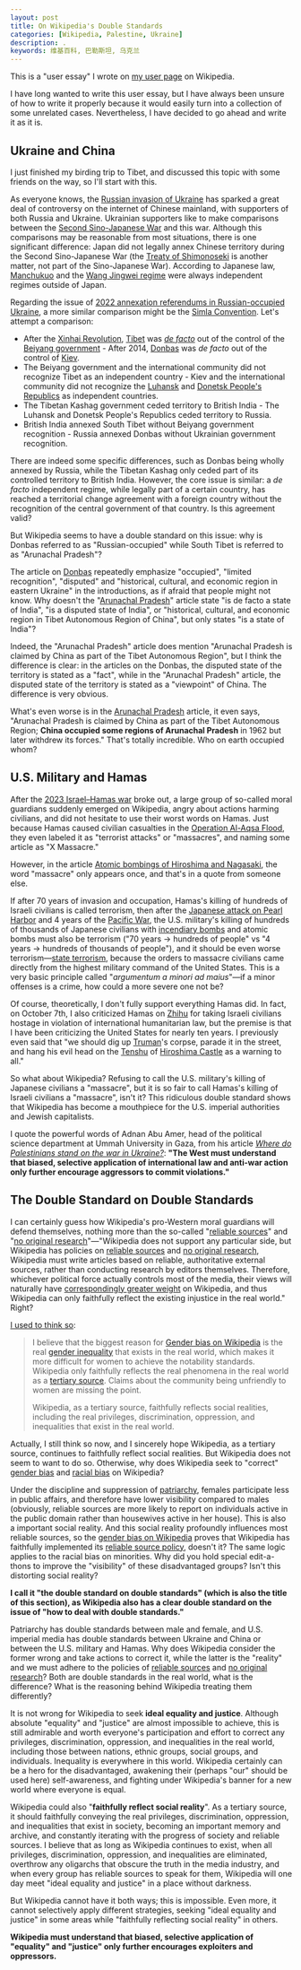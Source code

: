 ```yaml
---
layout: post
title: On Wikipedia's Double Standards
categories: [Wikipedia, Palestine, Ukraine]
description: .
keywords: 维基百科, 巴勒斯坦, 乌克兰
---
```


This is a "user essay" I wrote on [my user page](https://en.wikipedia.org/wiki/User:Interaccoonale/On_Wikipedia's_Double_Standards) on Wikipedia.

I have long wanted to write this user essay, but I have always been unsure of how to write it properly because it would easily turn into a collection of some unrelated cases. Nevertheless, I have decided to go ahead and write it as it is.

## Ukraine and China

I just finished my birding trip to Tibet, and discussed this topic with some friends on the way, so I'll start with this.

As everyone knows, the [Russian invasion of Ukraine](https://en.wikipedia.org/wiki/Russian_invasion_of_Ukraine "Russian invasion of Ukraine") has sparked a great deal of controversy on the internet of Chinese mainland, with supporters of both Russia and Ukraine. Ukrainian supporters like to make comparisons between the [Second Sino-Japanese War](https://en.wikipedia.org/wiki/Second_Sino-Japanese_War "Second Sino-Japanese War") and this war. Although this comparisons may be reasonable from most situations, there is one significant difference: Japan did not legally annex Chinese territory during the Second Sino-Japanese War (the [Treaty of Shimonoseki](https://en.wikipedia.org/wiki/Treaty_of_Shimonoseki "Treaty of Shimonoseki") is another matter, not part of the Sino-Japanese War). According to Japanese law, [Manchukuo](https://en.wikipedia.org/wiki/Manchukuo "Manchukuo") and the [Wang Jingwei regime](https://en.wikipedia.org/wiki/Wang_Jingwei_regime "Wang Jingwei regime") were always independent regimes outside of Japan.

Regarding the issue of [2022 annexation referendums in Russian-occupied Ukraine](https://en.wikipedia.org/wiki/2022_annexation_referendums_in_Russian-occupied_Ukraine "2022 annexation referendums in Russian-occupied Ukraine"), a more similar comparison might be the [Simla Convention](https://en.wikipedia.org/wiki/Simla_Convention "Simla Convention"). Let's attempt a comparison:

*   After the [Xinhai Revolution](https://en.wikipedia.org/wiki/Xinhai_Revolution "Xinhai Revolution"), [Tibet](https://en.wikipedia.org/wiki/Tibet_(1912%E2%80%931951) "Tibet (1912–1951)") was _[de facto](https://en.wikipedia.org/wiki/De_facto "De facto")_ out of the control of the [Beiyang government](https://en.wikipedia.org/wiki/Beiyang_government "Beiyang government") - After 2014, [Donbas](https://en.wikipedia.org/wiki/Donbas "Donbas") was _de facto_ out of the control of [Kiev](https://en.wikipedia.org/wiki/Ukraine_government "Ukraine government").
*   The Beiyang government and the international community did not recognize Tibet as an independent country - Kiev and the international community did not recognize the [Luhansk](https://en.wikipedia.org/wiki/Luhansk_People%27s_Republic "Luhansk People's Republic") and [Donetsk People's Republics](https://en.wikipedia.org/wiki/Donetsk_People%27s_Republic "Donetsk People's Republic") as independent countries.
*   The Tibetan Kashag government ceded territory to British India - The Luhansk and Donetsk People's Republics ceded territory to Russia.
*   British India annexed South Tibet without Beiyang government recognition - Russia annexed Donbas without Ukrainian government recognition.

There are indeed some specific differences, such as Donbas being wholly annexed by Russia, while the Tibetan Kashag only ceded part of its controlled territory to British India. However, the core issue is similar: a _de facto_ independent regime, while legally part of a certain country, has reached a territorial change agreement with a foreign country without the recognition of the central government of that country. Is this agreement valid?

But Wikipedia seems to have a double standard on this issue: why is Donbas referred to as "Russian-occupied" while South Tibet is referred to as "Arunachal Pradesh"?

The article on [Donbas](https://en.wikipedia.org/wiki/Donbas "Donbas") repeatedly emphasize "occupied", "limited recognition", "disputed" and "historical, cultural, and economic region in eastern Ukraine" in the introductions, as if afraid that people might not know. Why doesn't the "[Arunachal Pradesh](https://en.wikipedia.org/wiki/Arunachal_Pradesh "Arunachal Pradesh")" article state "is de facto a state of India", "is a disputed state of India", or "historical, cultural, and economic region in Tibet Autonomous Region of China", but only states "is a state of India"?

Indeed, the "Arunachal Pradesh" article does mention "Arunachal Pradesh is claimed by China as part of the Tibet Autonomous Region", but I think the difference is clear: in the articles on the Donbas, the disputed state of the territory is stated as a "fact", while in the "Arunachal Pradesh" article, the disputed state of the territory is stated as a "viewpoint" of China. The difference is very obvious.

What's even worse is in the [Arunachal Pradesh](https://en.wikipedia.org/wiki/Arunachal_Pradesh "Arunachal Pradesh") article, it even says, "Arunachal Pradesh is claimed by China as part of the Tibet Autonomous Region; **China occupied some regions of Arunachal Pradesh** in 1962 but later withdrew its forces." That's totally incredible. Who on earth occupied whom?

## U.S. Military and Hamas

After the [2023 Israel–Hamas war](https://en.wikipedia.org/wiki/2023_Israel%E2%80%93Hamas_war "2023 Israel–Hamas war") broke out, a large group of so-called moral guardians suddenly emerged on Wikipedia, angry about actions harming civilians, and did not hesitate to use their worst words on Hamas. Just because Hamas caused civilian casualties in the [Operation Al-Aqsa Flood](https://en.wikipedia.org/wiki/Operation_Al-Aqsa_Flood "Operation Al-Aqsa Flood"), they even labeled it as "terrorist attacks" or "massacres", and naming some article as "X Massacre."

However, in the article [Atomic bombings of Hiroshima and Nagasaki](https://en.wikipedia.org/wiki/Atomic_bombings_of_Hiroshima_and_Nagasaki "Atomic bombings of Hiroshima and Nagasaki"), the word "massacre" only appears once, and that's in a quote from someone else.

If after 70 years of invasion and occupation, Hamas's killing of hundreds of Israeli civilians is called terrorism, then after the [Japanese attack on Pearl Harbor](https://en.wikipedia.org/wiki/Japanese_attack_on_Pearl_Harbor "Japanese attack on Pearl Harbor") and 4 years of the [Pacific War](https://en.wikipedia.org/wiki/Pacific_War "Pacific War"), the U.S. military's killing of hundreds of thousands of Japanese civilians with [incendiary bombs](https://en.wikipedia.org/wiki/Incendiary_bombs "Incendiary bombs") and atomic bombs must also be terrorism ("70 years -> hundreds of people" vs "4 years -> hundreds of thousands of people"), and it should be even worse terrorism—[state terrorism](https://en.wikipedia.org/wiki/State_terrorism "State terrorism"), because the orders to massacre civilians came directly from the highest military command of the United States. This is a very basic principle called "_argumentum a minori ad maius_"—if a minor offenses is a crime, how could a more severe one not be?

Of course, theoretically, I don't fully support everything Hamas did. In fact, on October 7th, I also criticized Hamas on [Zhihu](https://en.wikipedia.org/wiki/Zhihu "Zhihu") for taking Israeli civilians hostage in violation of international humanitarian law, but the premise is that I have been criticizing the United States for nearly ten years. I previously even said that "we should dig up [Truman](https://en.wikipedia.org/wiki/Harry_S._Truman "Harry S. Truman")'s corpse, parade it in the street, and hang his evil head on the [Tenshu](https://en.wikipedia.org/wiki/Tenshu "Tenshu") of [Hiroshima Castle](https://en.wikipedia.org/wiki/Hiroshima_Castle "Hiroshima Castle") as a warning to all."

So what about Wikipedia? Refusing to call the U.S. military's killing of Japanese civilians a "massacre", but it is so fair to call Hamas's killing of Israeli civilians a "massacre", isn't it? This ridiculous double standard shows that Wikipedia has become a mouthpiece for the U.S. imperial authorities and Jewish capitalists.

I quote the powerful words of Adnan Abu Amer, head of the political science department at Ummah University in Gaza, from his article [_Where do Palestinians stand on the war in Ukraine?_](https://www.aljazeera.com/opinions/2022/12/19/are-palestinians-pro-russia): **"The West must understand that biased, selective application of international law and anti-war action only further encourage aggressors to commit violations."**

## The Double Standard on Double Standards

I can certainly guess how Wikipedia's pro-Western moral guardians will defend themselves, nothing more than the so-called "[reliable sources](https://en.wikipedia.org/wiki/Wikipedia:Reliable_sources "Wikipedia:Reliable sources")" and "[no original research](https://en.wikipedia.org/wiki/Wikipedia:No_original_research "Wikipedia:No original research")"—"Wikipedia does not support any particular side, but Wikipedia has policies on [reliable sources](https://en.wikipedia.org/wiki/Wikipedia:Reliable_sources "Wikipedia:Reliable sources") and [no original research](https://en.wikipedia.org/wiki/Wikipedia:No_original_research "Wikipedia:No original research"), Wikipedia must write articles based on reliable, authoritative external sources, rather than conducting research by editors themselves. Therefore, whichever political force actually controls most of the media, their views will naturally have [correspondingly greater weight](https://en.wikipedia.org/wiki/Wikipedia:Undue_weight "Wikipedia:Undue weight") on Wikipedia, and thus Wikipedia can only faithfully reflect the existing injustice in the real world." Right?

[I used to think so](https://t.me/wikipedia_zh_n/1742152):

> I believe that the biggest reason for [Gender bias on Wikipedia](https://en.wikipedia.org/wiki/Gender_bias_on_Wikipedia "Gender bias on Wikipedia") is the real [gender inequality](https://en.wikipedia.org/wiki/Gender_inequality "Gender inequality") that exists in the real world, which makes it more difficult for women to achieve the notability standards. Wikipedia only faithfully reflects the real phenomena in the real world as a [tertiary source](https://en.wikipedia.org/wiki/Tertiary_source "Tertiary source"). Claims about the community being unfriendly to women are missing the point.
> 
> Wikipedia, as a tertiary source, faithfully reflects social realities, including the real privileges, discrimination, oppression, and inequalities that exist in the real world.

Actually, I still think so now, and I sincerely hope Wikipedia, as a tertiary source, continues to faithfully reflect social realities. But Wikipedia does not seem to want to do so. Otherwise, why does Wikipedia seek to "correct" [gender bias](https://en.wikipedia.org/wiki/Gender_bias_on_Wikipedia "Gender bias on Wikipedia") and [racial bias](https://en.wikipedia.org/wiki/Racial_bias_on_Wikipedia "Racial bias on Wikipedia") on Wikipedia?

Under the discipline and suppression of [patriarchy](https://en.wikipedia.org/wiki/Patriarchy "Patriarchy"), females participate less in public affairs, and therefore have lower visibility compared to males (obviously, reliable sources are more likely to report on individuals active in the public domain rather than housewives active in her house). This is also a important social reality. And this social reality profoundly influences most reliable sources, so the [gender bias on Wikipedia](https://en.wikipedia.org/wiki/Gender_bias_on_Wikipedia "Gender bias on Wikipedia") proves that Wikipedia has faithfully implemented its [reliable source policy](https://en.wikipedia.org/wiki/Wikipedia:Reliable_sources "Wikipedia:Reliable sources"), doesn't it? The same logic applies to the racial bias on minorities. Why did you hold special edit-a-thons to improve the "visibility" of these disadvantaged groups? Isn't this distorting social reality?

**I call it "the double standard on double standards" (which is also the title of this section), as Wikipedia also has a clear double standard on the issue of "how to deal with double standards."**

Patriarchy has double standards between male and female, and U.S. imperial media has double standards between Ukraine and China or between the U.S. military and Hamas. Why does Wikipedia consider the former wrong and take actions to correct it, while the latter is the "reality" and we must adhere to the policies of [reliable sources](https://en.wikipedia.org/wiki/Wikipedia:Reliable_sources "Wikipedia:Reliable sources") and [no original research](https://en.wikipedia.org/wiki/Wikipedia:No_original_research "Wikipedia:No original research")? Both are double standards in the real world, what is the difference? What is the reasoning behind Wikipedia treating them differently?

It is not wrong for Wikipedia to seek **ideal equality and justice**. Although absolute "equality" and "justice" are almost impossible to achieve, this is still admirable and worth everyone's participation and effort to correct any privileges, discrimination, oppression, and inequalities in the real world, including those between nations, ethnic groups, social groups, and individuals. Inequality is everywhere in this world. Wikipedia certainly can be a hero for the disadvantaged, awakening their (perhaps "our" should be used here) self-awareness, and fighting under Wikipedia's banner for a new world where everyone is equal.

Wikipedia could also "**faithfully reflect social reality**". As a tertiary source, it should faithfully conveying the real privileges, discrimination, oppression, and inequalities that exist in society, becoming an important memory and archive, and constantly iterating with the progress of society and reliable sources. I believe that as long as Wikipedia continues to exist, when all privileges, discrimination, oppression, and inequalities are eliminated, overthrow any oligarchs that obscure the truth in the media industry, and when every group has reliable sources to speak for them, Wikipedia will one day meet "ideal equality and justice" in a place without darkness.

But Wikipedia cannot have it both ways; this is impossible. Even more, it cannot selectively apply different strategies, seeking "ideal equality and justice" in some areas while "faithfully reflecting social reality" in others.

**Wikipedia must understand that biased, selective application of "equality" and "justice" only further encourages exploiters and oppressors.**